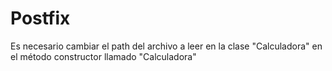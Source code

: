 # Postfix
Es necesario cambiar el path del archivo a leer en la clase "Calculadora" en el método constructor llamado "Calculadora"
